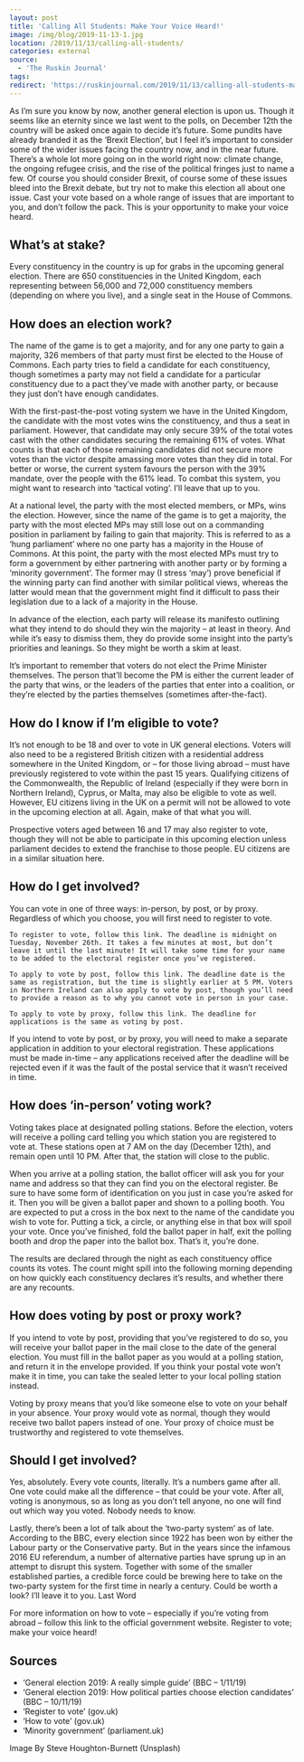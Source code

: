 ```yaml
---
layout: post
title: 'Calling All Students: Make Your Voice Heard!'
image: /img/blog/2019-11-13-1.jpg
location: /2019/11/13/calling-all-students/
categories: external
source:
  - 'The Ruskin Journal'
tags:
redirect: 'https://ruskinjournal.com/2019/11/13/calling-all-students-make-your-voice-heard/'
---
```


As I’m sure you know by now, another general election is upon us. Though it seems like an eternity since we last went to the polls, on December 12th the country will be asked once again to decide it’s future. Some pundits have already branded it as the ‘Brexit Election’, but I feel it’s important to consider some of the wider issues facing the country now, and in the near future. There’s a whole lot more going on in the world right now: climate change, the ongoing refugee crisis, and the rise of the political fringes just to name a few. Of course you should consider Brexit, of course some of these issues bleed into the Brexit debate, but try not to make this election all about one issue. Cast your vote based on a whole range of issues that are important to you, and don’t follow the pack. This is your opportunity to make your voice heard.

## What’s at stake?

Every constituency in the country is up for grabs in the upcoming general election. There are 650 constituencies in the United Kingdom, each representing between 56,000 and 72,000 constituency members (depending on where you live), and a single seat in the House of Commons.

## How does an election work?

The name of the game is to get a majority, and for any one party to gain a majority, 326 members of that party must first be elected to the House of Commons. Each party tries to field a candidate for each constituency, though sometimes a party may not field a candidate for a particular constituency due to a pact they’ve made with another party, or because they just don’t have enough candidates.

With the first-past-the-post voting system we have in the United Kingdom, the candidate with the most votes wins the constituency, and thus a seat in parliament. However, that candidate may only secure 39% of the total votes cast with the other candidates securing the remaining 61% of votes. What counts is that each of those remaining candidates did not secure more votes than the victor despite amassing more votes than they did in total. For better or worse, the current system favours the person with the 39% mandate, over the people with the 61% lead. To combat this system, you might want to research into ‘tactical voting’. I’ll leave that up to you.

At a national level, the party with the most elected members, or MPs, wins the election. However, since the name of the game is to get a majority, the party with the most elected MPs may still lose out on a commanding position in parliament by failing to gain that majority. This is referred to as a ‘hung parliament’ where no one party has a majority in the House of Commons. At this point, the party with the most elected MPs must try to form a government by either partnering with another party or by forming a ‘minority government’. The former may (I stress ‘may’) prove beneficial if the winning party can find another with similar political views, whereas the latter would mean that the government might find it difficult to pass their legislation due to a lack of a majority in the House.

In advance of the election, each party will release its manifesto outlining what they intend to do should they win the majority – at least in theory. And while it’s easy to dismiss them, they do provide some insight into the party’s priorities and leanings. So they might be worth a skim at least.

It’s important to remember that voters do not elect the Prime Minister themselves. The person that’ll become the PM is either the current leader of the party that wins, or the leaders of the parties that enter into a coalition, or they’re elected by the parties themselves (sometimes after-the-fact).

## How do I know if I’m eligible to vote?

It’s not enough to be 18 and over to vote in UK general elections. Voters will also need to be a registered British citizen with a residential address somewhere in the United Kingdom, or – for those living abroad – must have previously registered to vote within the past 15 years. Qualifying citizens of the Commonwealth, the Republic of Ireland (especially if they were born in Northern Ireland), Cyprus, or Malta, may also be eligible to vote as well. However, EU citizens living in the UK on a permit will not be allowed to vote in the upcoming election at all. Again, make of that what you will.

Prospective voters aged between 16 and 17 may also register to vote, though they will not be able to participate in this upcoming election unless parliament decides to extend the franchise to those people. EU citizens are in a similar situation here.

## How do I get involved?

You can vote in one of three ways: in-person, by post, or by proxy. Regardless of which you choose, you will first need to register to vote.

    To register to vote, follow this link. The deadline is midnight on Tuesday, November 26th. It takes a few minutes at most, but don’t leave it until the last minute! It will take some time for your name to be added to the electoral register once you’ve registered.

    To apply to vote by post, follow this link. The deadline date is the same as registration, but the time is slightly earlier at 5 PM. Voters in Northern Ireland can also apply to vote by post, though you’ll need to provide a reason as to why you cannot vote in person in your case.

    To apply to vote by proxy, follow this link. The deadline for applications is the same as voting by post.

If you intend to vote by post, or by proxy, you will need to make a separate application in addition to your electoral registration. These applications must be made in-time – any applications received after the deadline will be rejected even if it was the fault of the postal service that it wasn’t received in time.

## How does ‘in-person’ voting work?

Voting takes place at designated polling stations. Before the election, voters will receive a polling card telling you which station you are registered to vote at. These stations open at 7 AM on the day (December 12th), and remain open until 10 PM. After that, the station will close to the public.

When you arrive at a polling station, the ballot officer will ask you for your name and address so that they can find you on the electoral register. Be sure to have some form of identification on you just in case you’re asked for it. Then you will be given a ballot paper and shown to a polling booth. You are expected to put a cross in the box next to the name of the candidate you wish to vote for. Putting a tick, a circle, or anything else in that box will spoil your vote. Once you’ve finished, fold the ballot paper in half, exit the polling booth and drop the paper into the ballot box. That’s it, you’re done.

The results are declared through the night as each constituency office counts its votes. The count might spill into the following morning depending on how quickly each constituency declares it’s results, and whether there are any recounts.

## How does voting by post or proxy work?

If you intend to vote by post, providing that you’ve registered to do so, you will receive your ballot paper in the mail close to the date of the general election. You must fill in the ballot paper as you would at a polling station, and return it in the envelope provided. If you think your postal vote won’t make it in time, you can take the sealed letter to your local polling station instead.

Voting by proxy means that you’d like someone else to vote on your behalf in your absence. Your proxy would vote as normal, though they would receive two ballot papers instead of one. Your proxy of choice must be trustworthy and registered to vote themselves.

## Should I get involved?

Yes, absolutely. Every vote counts, literally. It’s a numbers game after all. One vote could make all the difference – that could be your vote. After all, voting is anonymous, so as long as you don’t tell anyone, no one will find out which way you voted. Nobody needs to know.

Lastly, there’s been a lot of talk about the ‘two-party system’ as of late. According to the BBC, every election since 1922 has been won by either the Labour party or the Conservative party. But in the years since the infamous 2016 EU referendum, a number of alternative parties have sprung up in an attempt to disrupt this system. Together with some of the smaller established parties, a credible force could be brewing here to take on the two-party system for the first time in nearly a century. Could be worth a look? I’ll leave it to you.
Last Word

For more information on how to vote – especially if you’re voting from abroad – follow this link to the official government website. Register to vote; make your voice heard!

## Sources

- ‘General election 2019: A really simple guide’ (BBC – 1/11/19)
- ‘General election 2019: How political parties choose election candidates’ (BBC – 10/11/19)
- ‘Register to vote’ (gov.uk)
- ‘How to vote’ (gov.uk)
- ‘Minority government’ (parliament.uk)

Image By Steve Houghton-Burnett (Unsplash)
